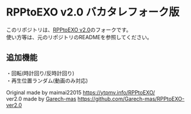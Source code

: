 # RPPtoEXO v2.0 バカタレフォーク版
このリポジトリは、[RPPtoEXO v2.0](https://github.com/Garech-mas/RPPtoEXO-ver2.0)のフォークです。  
使い方等は、元のリポジトリのREADMEを参照してください。  

## 追加機能
・回転(時計回り/反時計回り)  
・再生位置ランダム(動画のみ対応)  


Original made by maimai22015
https://ytpmv.info/RPPtoEXO/  
ver2.0 made by [Garech-mas](https://github.com/Garech-mas)
https://github.com/Garech-mas/RPPtoEXO-ver2.0
